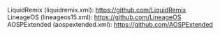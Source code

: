 LiquidRemix (liquidremix.xml): https://github.com/LiquidRemix  
LineageOS (lineageos15.xml): https://github.com/LineageOS  
AOSPExtended (aospextended.xml): https://github.com/AOSPExtended